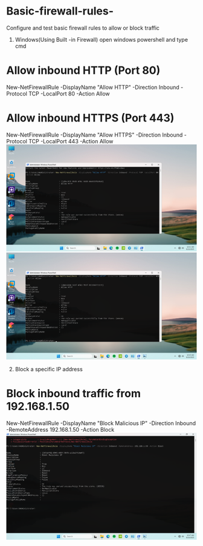 # Basic-firewall-rules-
Configure and test basic firewall rules to allow or block traffic
1. Windows(Using Built -in Firewall)
open windows powershell and type cmd
# Allow inbound HTTP (Port 80)
New-NetFirewallRule -DisplayName "Allow HTTP" -Direction Inbound -Protocol TCP -LocalPort 80 -Action Allow

# Allow inbound HTTPS (Port 443)
New-NetFirewallRule -DisplayName "Allow HTTPS" -Direction Inbound -Protocol TCP -LocalPort 443 -Action Allow
![image alt](https://github.com/Krishna-kali/Basic-firewall-rules-/blob/f15f89b19003b57752a1a61ec661649b5f327e52/IMG_20250810_203624_993.png)
![image alt](https://github.com/Krishna-kali/Basic-firewall-rules-/blob/f0ab1acf7c96401a8e7f73c2c8cca6bccef2f1ec/IMG_20250810_203627_595.png)

2. Block a specific IP address
# Block inbound traffic from 192.168.1.50
New-NetFirewallRule -DisplayName "Block Malicious IP" -Direction Inbound -RemoteAddress 192.168.1.50 -Action Block
![image alt](https://github.com/Krishna-kali/Basic-firewall-rules-/blob/7866b873cb9e054111e48fb9a2105c9451a59662/IMG_20250810_203629_751.png)
